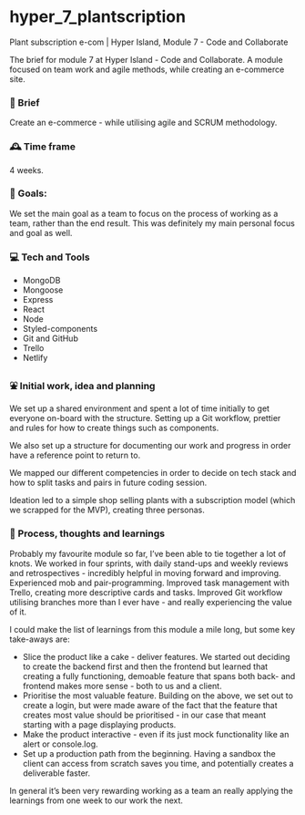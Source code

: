 # hyper_7_plantscription
Plant subscription e-com | Hyper Island, Module 7 - Code and Collaborate

The brief for module 7 at Hyper Island - Code and Collaborate. A module focused on team work and agile methods, while creating an e-commerce site.

### :briefcase: Brief

Create an e-commerce - while utilising agile and SCRUM methodology.

### :mantelpiece_clock: Time frame

4 weeks.

### :dart: Goals:

We set the main goal as a team to focus on the process of working as a team, rather than the end result. This was definitely my main personal focus and goal as well.

### :computer: Tech and Tools

- MongoDB
- Mongoose
- Express
- React
- Node
- Styled-components
- Git and GitHub
- Trello
- Netlify

### :fountain: Initial work, idea and planning

We set up a shared environment and spent a lot of time initially to get everyone on-board with the structure. Setting up a Git workflow, prettier and rules for how to create things such as components.

We also set up a structure for documenting our work and progress in order have a reference point to return to.

We mapped our different competencies in order to decide on tech stack and how to split tasks and pairs in future coding session.

Ideation led to a simple shop selling plants with a subscription model (which we scrapped for the MVP), creating three personas.

### :mount_fuji: Process, thoughts and learnings

Probably my favourite module so far, I’ve been able to tie together a lot of knots.
We worked in four sprints, with daily stand-ups and weekly reviews and retrospectives - incredibly helpful in moving forward and improving.
Experienced mob and pair-programming.
Improved task management with Trello, creating more descriptive cards and tasks.
Improved Git workflow utilising branches more than I ever have - and really experiencing the value of it.

I could make the list of learnings from this module a mile long, but some key take-aways are:
- Slice the product like a cake - deliver features. We started out deciding to create the backend first and then the frontend but learned that creating a fully functioning, demoable feature that spans both back- and frontend makes more sense - both to us and a client.
- Prioritise the most valuable feature. Building on the above, we set out to create a login, but were made aware of the fact that the feature that creates most value should be prioritised - in our case that meant starting with a page displaying products.
- Make the product interactive - even if its just mock functionality like an alert or console.log.
- Set up a production path from the beginning. Having a sandbox the client can access from scratch saves you time, and potentially creates a deliverable faster.

In general it’s been very rewarding working as a team an really applying the learnings from one week to our work the next.
